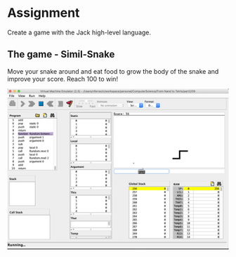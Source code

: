 # Assignment

Create a game with the Jack high-level language.

## The game - Simil-Snake

Move your snake around and eat food to grow the body of the snake and improve your score. Reach 100 to win!

![](./1.png)
